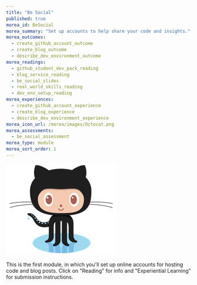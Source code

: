 ```yaml
---
title: "Be Social"
published: true
morea_id: BeSocial
morea_summary: "Set up accounts to help share your code and insights."
morea_outcomes:
  - create_github_account_outcome
  - create_blog_outcome
  - describe_dev_environment_outcome
morea_readings:
  - github_student_dev_pack_reading
  - blog_service_reading
  - be_social_slides
  - real_world_skills_reading
  - dev_env_setup_reading
morea_experiences:
  - create_github_account_experience
  - create_blog_experience
  - describe_dev_environment_experience
morea_icon_url: /morea/images/Octocat.png
morea_assessments:
  - be_social_assessment
morea_type: module
morea_sort_order: 1
---
```

![](../../morea/images/Octocat.png)

This is the first module, in which you'll set up online accounts for hosting code and blog posts. Click on "Reading" for info and "Experiential Learning" for submission instructions.
